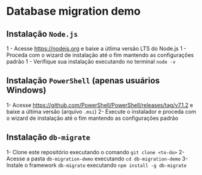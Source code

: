 # Database migration demo

## Instalação `Node.js`

1 - Acesse <https://nodejs.org> e baixe a útlima versão LTS do Node.js
1 - Proceda com o wizard de instalação até o fim mantendo as configurações padrão
1 - Verifique sua instalação executando no terminal `node -v`

## Instalação `PowerShell` (apenas usuários Windows)

1- Acesse <https://github.com/PowerShell/PowerShell/releases/tag/v7.1.2> e baixe a última versão (arquivo `.msi`)
2- Execute o instalador e proceda com o wizard de instalação até o fim mantendo as configurações padrão

## Instalação `db-migrate`

1- Clone este repositório executando o comando `git clone <to-do>`
2- Acesse a pasta `db-migration-demo` executando `cd db-migration-demo`
3- Instale o framework `db-migrate` executando `npm install -g db-migrate`
